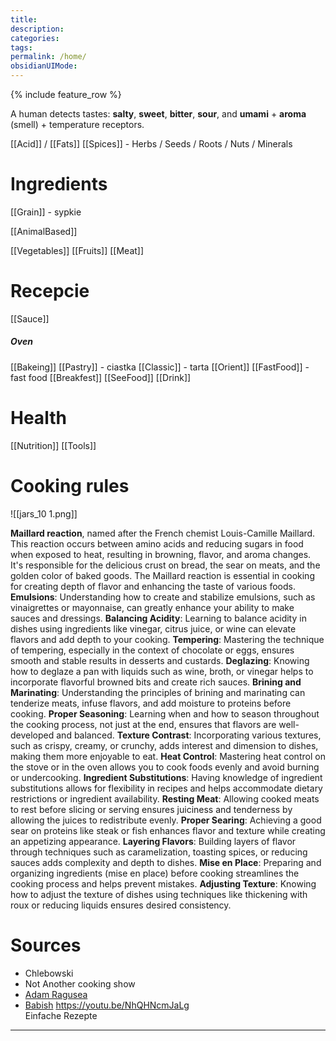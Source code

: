 ```yaml
---
title: 
description:
categories:
tags:
permalink: /home/
obsidianUIMode:
---
```



{% include feature_row %}

A human detects tastes: **salty**, **sweet**, **bitter**, **sour**, and **umami** + **aroma** (smell)  + temperature receptors.



[[Acid]]  / [[Fats]]
[[Spices]] - Herbs  / Seeds / Roots  / Nuts / Minerals 

# Ingredients 



[[Grain]] - sypkie


[[AnimalBased]]

[[Vegetables]]
[[Fruits]]
[[Meat]]

# Recepcie

[[Sauce]]

##### Oven 
[[Bakeing]] 
[[Pastry]] - ciastka
[[Classic]] - tarta 
[[Orient]]
[[FastFood]] - fast food 
[[Breakfest]]
[[SeeFood]]
[[Drink]]

# Health
[[Nutrition]]
[[Tools]]


# Cooking rules

![[jars_10 1.png]]

**Maillard reaction**, named after the French chemist Louis-Camille Maillard. This reaction occurs between amino acids and reducing sugars in food when exposed to heat, resulting in browning, flavor, and aroma changes. It's responsible for the delicious crust on bread, the sear on meats, and the golden color of baked goods. The Maillard reaction is essential in cooking for creating depth of flavor and enhancing the taste of various foods.
 **Emulsions**: Understanding how to create and stabilize emulsions, such as vinaigrettes or mayonnaise, can greatly enhance your ability to make sauces and dressings.
 **Balancing Acidity**: Learning to balance acidity in dishes using ingredients like vinegar, citrus juice, or wine can elevate flavors and add depth to your cooking.
**Tempering**: Mastering the technique of tempering, especially in the context of chocolate or eggs, ensures smooth and stable results in desserts and custards.
**Deglazing**: Knowing how to deglaze a pan with liquids such as wine, broth, or vinegar helps to incorporate flavorful browned bits and create rich sauces.
**Brining and Marinating**: Understanding the principles of brining and marinating can tenderize meats, infuse flavors, and add moisture to proteins before cooking.
 **Proper Seasoning**: Learning when and how to season throughout the cooking process, not just at the end, ensures that flavors are well-developed and balanced.
**Texture Contrast**: Incorporating various textures, such as crispy, creamy, or crunchy, adds interest and dimension to dishes, making them more enjoyable to eat.
**Heat Control**: Mastering heat control on the stove or in the oven allows you to cook foods evenly and avoid burning or undercooking.
**Ingredient Substitutions**: Having knowledge of ingredient substitutions allows for flexibility in recipes and helps accommodate dietary restrictions or ingredient availability.
**Resting Meat**: Allowing cooked meats to rest before slicing or serving ensures juiciness and tenderness by allowing the juices to redistribute evenly.
**Proper Searing**: Achieving a good sear on proteins like steak or fish enhances flavor and texture while creating an appetizing appearance.
**Layering Flavors**: Building layers of flavor through techniques such as caramelization, toasting spices, or reducing sauces adds complexity and depth to dishes.
**Mise en Place**: Preparing and organizing ingredients (mise en place) before cooking streamlines the cooking process and helps prevent mistakes.
**Adjusting Texture**: Knowing how to adjust the texture of dishes using techniques like thickening with roux or reducing liquids ensures desired consistency.

# Sources 

- Chlebowski 
- Not Another cooking show 
- [Adam Ragusea](https://www.youtube.com/@aragusea)
- [Babish](https://www.youtube.com/@babishculinaryuniverse)
https://youtu.be/NhQHNcmJaLg   
Einfache Rezepte

-----------------




